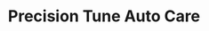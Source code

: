 ---
title: "Precision Tune Auto Care"
url: /montgomery-village/precision-tune-auto-care/
shop: Autowerkstatt
---